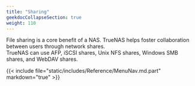 ```yaml
---
title: "Sharing"
geekdocCollapseSection: true
weight: 110
---
```


File sharing is a core benefit of a NAS. TrueNAS helps foster collaboration between users through network shares.  
TrueNAS can use AFP, iSCSI shares, Unix NFS shares, Windows SMB shares, and WebDAV shares. 

{{< include file="static/includes/Reference/MenuNav.md.part" markdown="true" >}}
